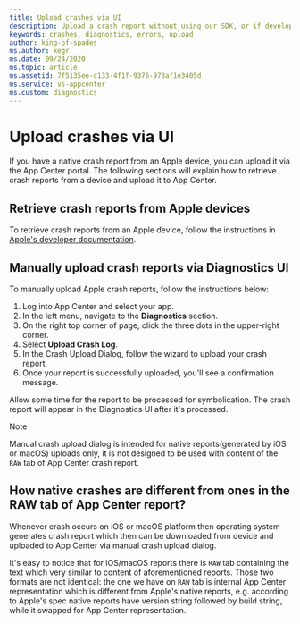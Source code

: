 ```yaml
---
title: Upload crashes via UI
description: Upload a crash report without using our SDK, or if developing for a custom platform.
keywords: crashes, diagnostics, errors, upload
author: king-of-spades
ms.author: kegr
ms.date: 09/24/2020
ms.topic: article
ms.assetid: 7f5135ee-c133-4f1f-9376-978af1e3405d
ms.service: vs-appcenter
ms.custom: diagnostics
---
```


# Upload crashes via UI
If you have a native crash report from an Apple device, you can upload it via the App Center portal. The following sections will explain how to retrieve crash reports from a device and upload it to App Center.

## Retrieve crash reports from Apple devices
To retrieve crash reports from an Apple device, follow the instructions in [Apple's developer documentation](https://developer.apple.com/documentation/xcode/diagnosing_issues_using_crash_reports_and_device_logs/acquiring_crash_reports_and_diagnostic_logs).

## Manually upload crash reports via Diagnostics UI
To manually upload Apple crash reports, follow the instructions below:

1. Log into App Center and select your app.
2. In the left menu, navigate to the **Diagnostics** section.
3. On the right top corner of page, click the three dots in the upper-right corner.
4. Select **Upload Crash Log**.
5. In the Crash Upload Dialog, follow the wizard to upload your crash report.
6. Once your report is successfully uploaded, you'll see a confirmation message.

Allow some time for the report to be processed for symbolication. The crash report will appear in the Diagnostics UI after it's processed.

> [!NOTE]
> Manual crash upload dialog is intended for native reports(generated by iOS or macOS) uploads only, it is not designed to be used with content of the `RAW` tab of App Center crash report.

## How native crashes are different from ones in the RAW tab of App Center report?
Whenever crash occurs on iOS or macOS platform then operating system generates crash report which then can be downloaded from device and uploaded to App Center via manual crash upload dialog.

It's easy to notice that for iOS/macOS reports there is `RAW` tab containing the text which very similar to content of aforementioned reports.
Those two formats are not identical: the one we have on `RAW` tab is internal App Center representation which is different from Apple's native reports, e.g. according to Apple's spec native reports have version string followed by build string, while it swapped for App Center representation.
